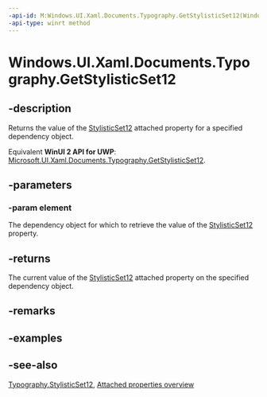 ```yaml
---
-api-id: M:Windows.UI.Xaml.Documents.Typography.GetStylisticSet12(Windows.UI.Xaml.DependencyObject)
-api-type: winrt method
---
```


<!-- Method syntax
public bool GetStylisticSet12(Windows.UI.Xaml.DependencyObject element)
-->

# Windows.UI.Xaml.Documents.Typography.GetStylisticSet12

## -description
Returns the value of the [StylisticSet12](typography_stylisticset12.md) attached property for a specified dependency object.

Equivalent **WinUI 2 API for UWP**: [Microsoft.UI.Xaml.Documents.Typography.GetStylisticSet12](/windows/winui/api/microsoft.ui.xaml.documents.typography.getstylisticset12).

## -parameters
### -param element
The dependency object for which to retrieve the value of the [StylisticSet12](typography_stylisticset12.md) property.

## -returns
The current value of the [StylisticSet12](typography_stylisticset12.md) attached property on the specified dependency object.

## -remarks

## -examples

## -see-also

[Typography.StylisticSet12](typography_stylisticset12.md), [Attached properties overview](/windows/uwp/xaml-platform/attached-properties-overview)

